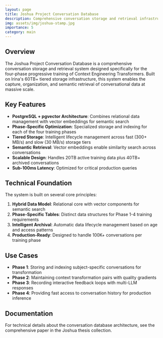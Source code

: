 ```yaml
---
layout: page
title: Joshua Project Conversation Database
description: Comprehensive conversation storage and retrieval infrastructure for progressive CET training
img: assets/img/joshua-stamp.jpg
importance: 5
category: main
---
```


## Overview

The Joshua Project Conversation Database is a comprehensive conversation storage and retrieval system designed specifically for the four-phase progressive training of Context Engineering Transformers. Built on Irina's 60TB+ tiered storage infrastructure, this system enables the capture, organization, and semantic retrieval of conversational data at massive scale.

## Key Features

- **PostgreSQL + pgvector Architecture**: Combines relational data management with vector embeddings for semantic search
- **Phase-Specific Optimization**: Specialized storage and indexing for each of the four training phases
- **Tiered Storage**: Intelligent lifecycle management across fast (300+ MB/s) and slow (30 MB/s) storage tiers
- **Semantic Retrieval**: Vector embeddings enable similarity search across conversations
- **Scalable Design**: Handles 20TB active training data plus 40TB+ archived conversations
- **Sub-100ms Latency**: Optimized for critical production queries

## Technical Foundation

The system is built on several core principles:

1. **Hybrid Data Model**: Relational core with vector components for semantic search
2. **Phase-Specific Tables**: Distinct data structures for Phase 1-4 training requirements
3. **Intelligent Archival**: Automatic data lifecycle management based on age and access patterns
4. **Production-Ready**: Designed to handle 100K+ conversations per training phase

## Use Cases

- **Phase 1**: Storing and indexing subject-specific conversations for transformation
- **Phase 2**: Maintaining context transformation pairs with quality gradients
- **Phase 3**: Recording interactive feedback loops with multi-LLM responses
- **Phase 4**: Providing fast access to conversation history for production inference

## Documentation

For technical details about the conversation database architecture, see the comprehensive paper in the Joshua thesis collection.
